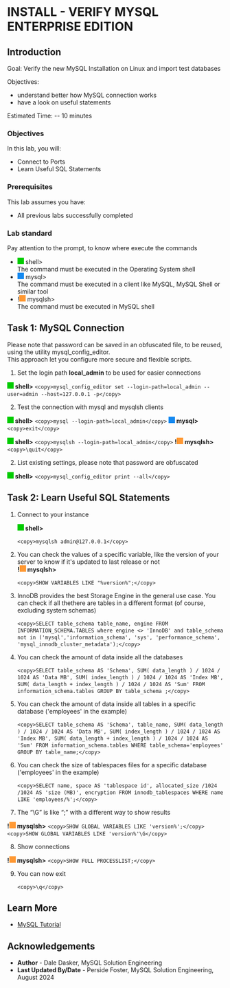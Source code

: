 # INSTALL - VERIFY MYSQL ENTERPRISE EDITION  

## Introduction

Goal:
    Verify the new MySQL Installation on Linux and import test databases

Objectives:

- understand better how MySQL connection works
- have a look on useful statements

Estimated Time: -- 10 minutes

### Objectives

In this lab, you will:

- Connect to Ports
- Learn Useful SQL Statements

### Prerequisites

This lab assumes you have:

- All previous labs successfully completed

### Lab standard

Pay attention to the prompt, to know where execute the commands 
* ![green-dot](./images/green-square.jpg) shell>  
  The command must be executed in the Operating System shell
* ![blue-dot](./images/blue-square.jpg) mysql>  
  The command must be executed in a client like MySQL, MySQL Shell or similar tool
* !![yellow-dot](./images/yellow-square.jpg) mysqlsh>  
  The command must be executed in MySQL shell

## Task 1: MySQL Connection

Please note that password can be saved in an obfuscated file, to be reused, using the utility mysql_config_editor.  
This approach let you configure more secure and flexible scripts.

1. Set the login path **local_admin** to be used for easier connections 

 **![green-dot](./images/green-square.jpg) shell>**
    ```
    <copy>mysql_config_editor set --login-path=local_admin --user=admin --host=127.0.0.1 -p</copy>
    ```

2. Test the connection with mysql and mysqlsh clients

 **![green-dot](./images/green-square.jpg) shell>**
    ```
    <copy>mysql --login-path=local_admin</copy>
    ```
 **![blue-dot](./images/blue-square.jpg) mysql>** 
    ```
    <copy>exit</copy>
    ```

 **![green-dot](./images/green-square.jpg) shell>**
    ```
    <copy>mysqlsh --login-path=local_admin</copy>
    ```
 **!![yellow-dot](./images/yellow-square.jpg) mysqlsh>** 
    ```
    <copy>\quit</copy>
    ```

2. List existing settings, please note that password are obfuscated

 **![green-dot](./images/green-square.jpg) shell>**
    ```
    <copy>mysql_config_editor print --all</copy>
    ```

## Task 2: Learn Useful SQL Statements

1. Connect to your instance

    **![green-dot](./images/green-square.jpg) shell>**
    ```
    <copy>mysqlsh admin@127.0.0.1</copy>
    ```

2. You can check the values of a specific variable, like the version of your server to know if it's updated to last release or not  
    **!![yellow-dot](./images/yellow-square.jpg) mysqlsh>** 
    ```
    <copy>SHOW VARIABLES LIKE "%version%";</copy>
    ```

3. InnoDB provides the best Storage Engine in the general use case. You can check if all thethere are tables in a different format (of course, excluding system schemas)
    ```
    <copy>SELECT table_schema table_name, engine FROM INFORMATION_SCHEMA.TABLES where engine <> 'InnoDB' and table_schema not in ('mysql','information_schema', 'sys', 'performance_schema', 'mysql_innodb_cluster_metadata');</copy>
    ```

4. You can check the amount of data inside all the databases  
    ```
    <copy>SELECT table_schema AS 'Schema', SUM( data_length ) / 1024 / 1024 AS 'Data MB', SUM( index_length ) / 1024 / 1024 AS 'Index MB', SUM( data_length + index_length ) / 1024 / 1024 AS 'Sum' FROM information_schema.tables GROUP BY table_schema ;</copy>
    ```

5. You can check the amount of data inside all tables in a specific database ('employees' in the example)  
    ```
    <copy>SELECT table_schema AS 'Schema', table_name, SUM( data_length ) / 1024 / 1024 AS 'Data MB', SUM( index_length ) / 1024 / 1024 AS 'Index MB', SUM( data_length + index_length ) / 1024 / 1024 AS 'Sum' FROM information_schema.tables WHERE table_schema='employees' GROUP BY table_name;</copy>
    ```

6. You can check the size of tablespaces files for a specific database ('employees' in the example)  
    ```
    <copy>SELECT name, space AS 'tablespace id', allocated_size /1024 /1024 AS 'size (MB)', encryption FROM innodb_tablespaces WHERE name LIKE 'employees/%';</copy>
    ```

7. The “\G” is like “;” with a different way to show results

  **!![yellow-dot](./images/yellow-square.jpg) mysqlsh>** 
    ```
    <copy>SHOW GLOBAL VARIABLES LIKE 'version%';</copy>
    ```
    ```
    <copy>SHOW GLOBAL VARIABLES LIKE 'version%'\G</copy>
    ```

8. Show connections

  **!![yellow-dot](./images/yellow-square.jpg) mysqlsh>**
    ```
    <copy>SHOW FULL PROCESSLIST;</copy>
    ```

9. You can now exit
    ```
    <copy>\q</copy>
    ```

## Learn More

* [MySQL Tutorial](https://dev.mysql.com/doc/en/tutorial.html)

## Acknowledgements

- **Author** - Dale Dasker, MySQL Solution Engineering
- **Last Updated By/Date** - Perside Foster, MySQL Solution Engineering, August 2024

